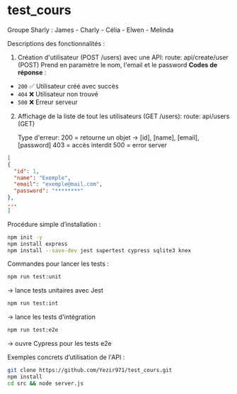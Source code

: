# test_cours

Groupe Sharly : James - Charly - Célia - Elwen - Melinda

Descriptions des fonctionnalités :

1. Création d'utilisateur (POST /users) avec une API:
   route: api/create/user (POST)
   Prend en paramètre le nom, l'email et le password
   **Codes de réponse** :

- `200` ✅ Utilisateur créé avec succès
- `404` ❌ Utilisateur non trouvé
- `500` ❌ Erreur serveur

2. Affichage de la liste de tout les utilisateurs (GET /users):
   route: api/users (GET)

   Type d'erreur:
   200 = retourne un objet -> [id], [name], [email], [password]
   403 = accès interdit
   500 = error server

```json
[
{
  "id": 1,
  "name": "Exemple",
  "email": "exemple@mail.com",
  "password": "********"
},
...
]
```

Procédure simple d’installation :

```bash
npm init -y
npm install express
npm install --save-dev jest supertest cypress sqlite3 knex

```

Commandes pour lancer les tests :

```bash
npm run test:unit
```

-> lance tests unitaires avec Jest

```bash
npm run test:int
```

-> lance les tests d'intégration

```bash
npm run test:e2e
```

-> ouvre Cypress pour les tests e2e

Exemples concrets d’utilisation de l'API :

```bash
git clone https://github.com/Yezir971/test_cours.git
npm install
cd src && node server.js
```
